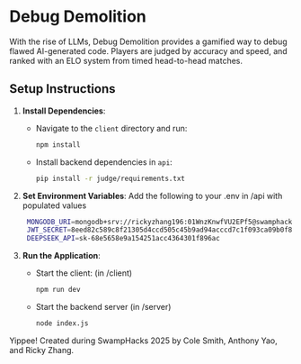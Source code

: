 # Debug Demolition

With the rise of LLMs, Debug Demolition provides a gamified way to debug flawed AI-generated code. Players are judged by accuracy and speed, and ranked with an ELO system from timed head-to-head matches.

## Setup Instructions

1. **Install Dependencies**:

   - Navigate to the `client` directory and run:
     ```bash
     npm install
     ```
   - Install backend dependencies in `api`:
     ```bash
     pip install -r judge/requirements.txt
     ```

2. **Set Environment Variables**:
   Add the following to your .env in /api with populated values

   ```bash
    MONGODB_URI=mongodb+srv://rickyzhang196:01WnzKnwfVU2EPf5@swamphacks.5pc8v.mongodb.net/?retryWrites=true&w=majority&appName=swamphacks
    JWT_SECRET=8eed82c589c8f21305d4ccd505c45b9ad94acccd7c1f093ca09b0f8dc3ce5def
    DEEPSEEK_API=sk-68e5658e9a154251acc4364301f896ac
   ```

3. **Run the Application**:
   - Start the client: (in /client)
     ```bash
     npm run dev
     ```
   - Start the backend server (in /server)
     ```bash
     node index.js
     ```

Yippee! Created during SwampHacks 2025 by Cole Smith, Anthony Yao, and Ricky Zhang.
